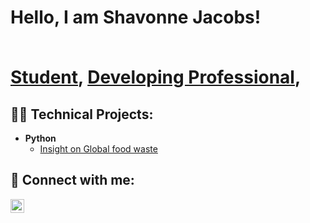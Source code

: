 <h1>Hello, I am Shavonne Jacobs!
 
   
  <br/><a href="https://ischool.syracuse.edu">Student</a>, <a href="https://www.linkedin.com/in/joshmadakor/](https://www.linkedin.com/posts/shavonne-j_techexcellence-careerprep-codepathadmit-activity-7333250908274794496-nKz7?utm_source=share&utm_medium=member_desktop&rcm=ACoAAEpSxH8ByoxNKd1APRsMFPtT_olxF8nCNwQ)">Developing Professional</a>,

<h2>👨‍💻 Technical Projects:</h2>

- <b>Python</b>
  - [Insight on Global food waste](https://v2hub.ischool.syr.edu/user/sjacob11@syr.edu/lab/workspaces/auto-v/tree/library/ist256/spring2025/lessons/project/P3.ipynb)








<h2> 🤳 Connect with me:</h2>


[<img align="left" alt="JoshMadakor | LinkedIn" width="22px" src="https://cdn.jsdelivr.net/npm/simple-icons@v3/icons/linkedin.svg" />][linkedin]


[linkedin]: https://linkedin.com/in/shavonne-j


